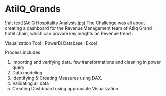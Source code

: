 # AtilQ_Grands
![alt text](AtilQ Hospitality Analysis.jpg)
The Challenge was all about creating a dashboard for the Revenue Management team of Atliq Grand hotel chain, which can provide key insights on Revenue trend .

Visualization Tool : PowerBi
Database : Excel

Process includes
1) Importing and verifying data. few transformations and cleaning in power query
2) Data modeling
3) Identifying & Creating Measures using DAX.
4) Validating all data
5) Creating Dashboard using appropriate Visualization.
